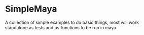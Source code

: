 # SimpleMaya

A collection of simple examples to do basic things, most will work standalone as tests and as functions to be run in maya.
